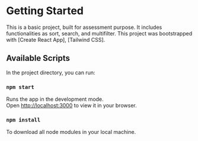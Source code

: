 # Getting Started 

This is a basic project, built for assessment purpose. It includes functionalities as sort, search, and multifilter.
This project was bootstrapped with [Create React App], [Tailwind CSS].

## Available Scripts

In the project directory, you can run:

### `npm start`

Runs the app in the development mode.\
Open [http://localhost:3000](http://localhost:3000) to view it in your browser.


### `npm install`

To download all node modules in your local machine.

